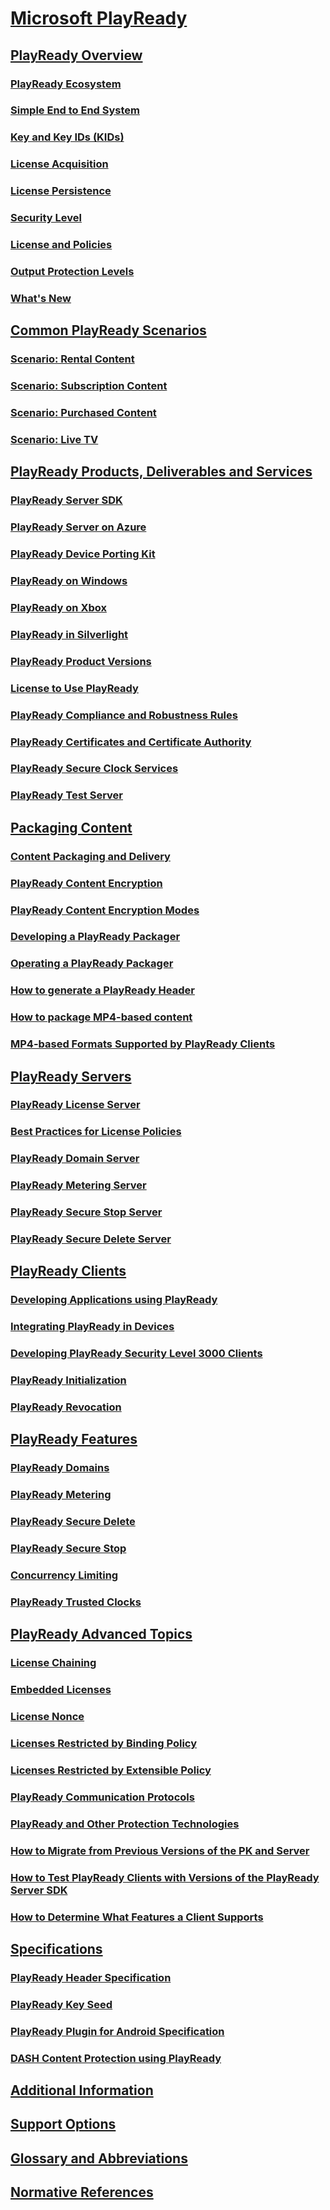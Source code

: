 # [Microsoft PlayReady](index.yml)

## [PlayReady Overview](Overview/overview.md)

### [PlayReady Ecosystem](Overview/ecosystem.md)

### [Simple End to End System](Overview/simple-end-to-end-system.md)

### [Key and Key IDs (KIDs)](Overview/key-and-key-ids-kids.md)

### [License Acquisition](Overview/license-acquisition.md)

### [License Persistence](Overview/license-persistence.md)

### [Security Level](Overview/security-level.md)

### [License and Policies](Overview/license-and-policies.md)

### [Output Protection Levels](Overview/output-protection-levels.md)

### [What's New](Overview/what-is-new.md)

## [Common PlayReady Scenarios](Overview/common-playready-scenarios.md)

### [Scenario: Rental Content](Overview/scenario-rental-content.md)

### [Scenario: Subscription Content](Overview/scenario-subscription-content.md)

### [Scenario: Purchased Content](Overview/scenario-purchased-content.md)

### [Scenario: Live TV](Overview/scenario-live-tv.md)

## [PlayReady Products, Deliverables and Services](Overview/products-deliverables-services.md)

### [PlayReady Server SDK](Overview/server-sdk.md)

### [PlayReady Server on Azure](Overview/Server-on-azure.md)

### [PlayReady Device Porting Kit](Overview/device-porting-kit.md)

### [PlayReady on Windows](Overview/playready-on-windows.md)

### [PlayReady on Xbox](Overview/playready-on-xbox.md)

### [PlayReady in Silverlight](Overview/silverlight.md)

### [PlayReady Product Versions](Overview/product-versions.md)

### [License to Use PlayReady](Overview/license-to-use-playready.md)

### [PlayReady Compliance and Robustness Rules](Overview/compliance-and-robustness-rules.md)

### [PlayReady Certificates and Certificate Authority](Overview/certificates.md)

### [PlayReady Secure Clock Services](Overview/secure-clock-services.md)

### [PlayReady Test Server](Overview/test-Server.md)

## [Packaging Content](Packaging/packaging-content.md)

### [Content Packaging and Delivery](Packaging/content-packaging-and-delivery.md)

### [PlayReady Content Encryption](Packaging/content-encryption.md)

### [PlayReady Content Encryption Modes](Packaging/content-encryption-modes.md)

### [Developing a PlayReady Packager](Packaging/developing-a-packager.md)

### [Operating a PlayReady Packager](Packaging/operating-a-packager.md)

### [How to generate a PlayReady Header](Packaging/how-to-generate-playready-header.md)

### [How to package MP4-based content](Packaging/how-to-package-mp4-based.md)

### [MP4-based Formats Supported by PlayReady Clients](Packaging/mp4-based-formats-supported-by-playready-clients.md)

## [PlayReady Servers](Overview/servers.md)

### [PlayReady License Server](Overview/license-server.md)

### [Best Practices for License Policies](Overview/policies-best-practices.md)

### [PlayReady Domain Server](Overview/domain-server.md)

### [PlayReady Metering Server](Overview/metering-server.md)

### [PlayReady Secure Stop Server](Overview/secure-stop-server.md)

### [PlayReady Secure Delete Server](Overview/secure-delete-server.md)

## [PlayReady Clients](Overview/clients.md)

### [Developing Applications using PlayReady](Overview/developing-applications.md)

### [Integrating PlayReady in Devices](Overview/integrating-in-devices.md)

### [Developing PlayReady Security Level 3000 Clients](Overview/developing-sl3000-products.md)

### [PlayReady Initialization](Overview/initialization.md)

### [PlayReady Revocation](Overview/revocation.md)

## [PlayReady Features](Features/playready-features.md)

### [PlayReady Domains](Features/domains.md)

### [PlayReady Metering](Features/metering.md)

### [PlayReady Secure Delete](Features/secure-delete-pk.md)

### [PlayReady Secure Stop](Features/secure-stop-pk.md)

### [Concurrency Limiting](Features/concurrency-limiting.md)

### [PlayReady Trusted Clocks](Features/trusted-clocks.md)

## [PlayReady Advanced Topics](Overview/advanced-topics.md)

### [License Chaining](Overview/license-chaining.md)

### [Embedded Licenses](Overview/embedded-licenses.md)

### [License Nonce](Overview/license-nonce.md)

### [Licenses Restricted by Binding Policy](Overview/licenses-restricted-by-binding-policy.md)

### [Licenses Restricted by Extensible Policy](Overview/licenses-restricted-by-extensible-policy.md)

### [PlayReady Communication Protocols](Overview/communication-protocols.md)

### [PlayReady and Other Protection Technologies](Overview/playready-and-other-protection-technologies.md)

### [How to Migrate from Previous Versions of the PK and Server](Advanced/how-to-migrate.md)

### [How to Test PlayReady Clients with Versions of the PlayReady Server SDK](Advanced/how-to-test-client-server-versions.md)

### [How to Determine What Features a Client Supports](Advanced/how-to-determine-client-features.md)

## [Specifications](Specifications/specifications.md)

### [PlayReady Header Specification](Specifications/playready-header-specification.md)

### [PlayReady Key Seed](Specifications/playready-key-seed.md)

### [PlayReady Plugin for Android Specification](Specifications/playready-plugin-for-android-specification.md)

### [DASH Content Protection using PlayReady](Specifications/mpeg-dash-playready.md)

## [Additional Information](Overview/additional-information.md)

## [Support Options](support-options.md)

## [Glossary and Abbreviations](Overview/glossary-and-abbreviations.md)

## [Normative References](Overview/normative-references.md)
